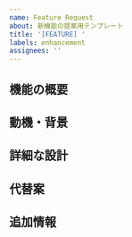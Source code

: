 ```yaml
---
name: Feature Request
about: 新機能の提案用テンプレート
title: '[FEATURE] '
labels: enhancement
assignees: ''
---
```


## 機能の概要
<!-- 提案する機能の簡潔な説明 -->

## 動機・背景
<!-- なぜこの機能が必要なのかを説明 -->

## 詳細な設計
<!-- 可能であれば具体的な設計や実装方法を記載 -->

## 代替案
<!-- 検討した他の方法があれば記載 -->

## 追加情報
<!-- その他の関連情報があれば記載 -->
